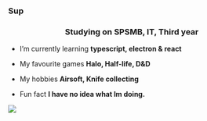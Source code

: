 ### Sup

<h3 align="center">Studying on SPSMB, IT, Third year</h3>

- I’m currently learning **typescript, electron & react**

- My favourite games **Halo, Half-life, D&D**

- My hobbies **Airsoft, Knife collecting**

- Fun fact **I have no idea what Im doing.**

![](https://github.com/MicolopoCZ/Resources/blob/main/print-hello-world-hacker.gif)

<p align="left">
</p>
